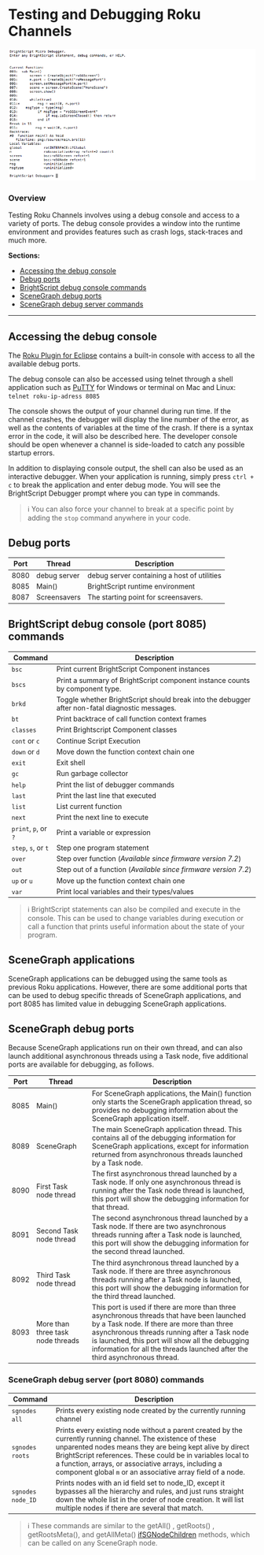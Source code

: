 # Testing and Debugging Roku Channels

![](../../images/debugger-console.png)

### Overview

Testing Roku Channels involves using a debug console and access to a variety of ports. The debug console provides a window into the runtime environment and provides features such as crash logs, stack-traces and much more.

**Sections:**

* [Accessing the debug console](#accessing-the-debug-console)
* [Debug ports](#debug-ports)
* [BrightScript debug console commands](#brightscript-debug-console-port-8085-commands)
* [SceneGraph debug ports](#scenegraph-debug-ports)
* [SceneGraph debug server commands](#scenegraph-debug-server-port-8080-commands)

---

## Accessing the debug console

The [Roku Plugin for Eclipse](/develop/developer-tools/eclipse-plugin.md) contains a built-in console with access to all the available debug ports.

The debug console can also be accessed using telnet through a shell application such as [PuTTY](http://www.putty.org/) for Windows or terminal on Mac and Linux: `telnet roku-ip-adress 8085`

The console shows the output of your channel during run time. If the channel crashes, the debugger will display the line number of the error, as well as the contents of variables at the time of the crash. If there is a syntax error in the code, it will also be described here. The developer console should be open whenever a channel is side-loaded to catch any possible startup errors.

In addition to displaying console output, the shell can also be used as an interactive debugger. When your application is running, simply press `ctrl + c` to break the application and enter debug mode. You will see the BrightScript Debugger prompt where you can type in commands.

> :information_source: You can also force your channel to break at a specific point by adding the `stop` command anywhere in your code.

## Debug ports

| Port    | Thread    | Description        |
| ------- | --------- | ------------------ |
| 8080    | debug server | debug server containing a host of utilities
| 8085    | Main()    | BrightScript runtime environment
| 8087    | Screensavers | The starting point for screensavers.

## BrightScript debug console (port 8085) commands

| Command | Description |
| ------- | ----------- |
| `bsc`	    | Print current BrightScript Component instances
| `bscs`    |	Print a summary of BrightScript component instance counts by component type.
| `brkd`	  | Toggle whether BrightScript should break into the debugger after non-fatal diagnostic messages.
| `bt`	    | Print backtrace of call function context frames
| `classes`	| Print Brightscript Component classes
| `cont` or `c`	| Continue Script Execution
| `down` or `d`	| Move down the function context chain one
| `exit`	  | Exit shell
| `gc`	    | Run garbage collector
| `help`	  | Print the list of debugger commands
| `last`	  | Print the last line that executed
| `list`	  | List current function
| `next`	  | Print the next line to execute
| `print`, `p`, or `?`	| Print a variable or expression
| `step`, `s`, or `t`	| Step one program statement
| `over`	  | Step over function (_Available since firmware version 7.2_)
| `out`	    | Step out of a function (_Available since firmware version 7.2_)
| `up` or `u`	| Move up the function context chain one
| `var`	    | Print local variables and their types/values

> :information_source: BrightScript statements can also be compiled and execute in the console. This can be used to change variables during execution or call a function that prints useful information about the state of your program.

## SceneGraph applications

SceneGraph applications can be debugged using the same tools as previous Roku applications. However, there are some additional ports that can be used to debug specific threads of SceneGraph applications, and port 8085 has limited value in debugging SceneGraph applications.

## SceneGraph debug ports

Because SceneGraph applications run on their own thread, and can also launch additional asynchronous threads using a Task node, five additional ports are available for debugging, as follows.

| Port    | Thread    | Description        |
| ------- | --------- | ------------------ |
| 8085    | Main()    | For SceneGraph applications, the Main() function only starts the SceneGraph application thread, so provides no debugging information about the SceneGraph application itself.
| 8089    | SceneGraph| The main SceneGraph application thread. This contains all of the debugging information for SceneGraph applications, except for information returned from asynchronous threads launched by a Task node.
| 8090    | First Task node thread | The first asynchronous thread launched by a Task node. If only one asynchronous thread is running after the Task node thread is launched, this port will show the debugging information for that thread.
| 8091    | Second Task node thread | The second asynchronous thread launched by a Task node. If there are two asynchronous threads running after a Task node is launched, this port will show the debugging information for the second thread launched.
| 8092    | Third Task node thread | The third asynchronous thread launched by a Task node. If there are three asynchronous threads running after a Task node is launched, this port will show the debugging information for the third thread launched.
| 8093    | More than three task node threads | This port is used if there are more than three asynchronous threads that have been launched by a Task node. If there are more than three asynchronous threads running after a Task node is launched, this port will show all the debugging information for all the threads launched after the third asynchronous thread.

### SceneGraph debug server (port 8080) commands
| Command | Description |
| ------- | ----------- |
| `sgnodes all` | Prints every existing node created by the currently running channel
| `sgnodes roots` | Prints every existing node without a parent created by the currently running channel. The existence of these unparented nodes means they are being kept alive by direct BrightScript references. These could be in variables local to a function, arrays, or associative arrays, including a component global `m` or an associative array field of a node.
| `sgnodes node_ID` | Prints nodes with an id field set to node_ID, except it bypasses all the hierarchy and rules, and just runs straight down the whole list in the order of node creation. It will list multiple nodes if there are several that match.

> :information_source: These commands are similar to the getAll() , getRoots() ,  getRootsMeta(), and getAllMeta() [ifSGNodeChildren](https://sdkdocs.roku.com/display/sdkdoc/ifSGNodeChildren) methods, which can be called on any SceneGraph node.
